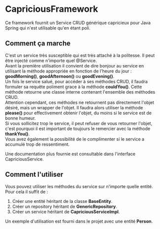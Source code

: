 # CapriciousFramework
Ce framework fournit un Service CRUD générique capricieux pour Java Spring qui n'est utilisable qu'en étant poli.

## Comment ça marche

C'est un service très susceptible qui est très attaché à la politesse. Il peut être injecté comme n'importe quel @Service.  
Avant la première utilisation il convient de dire bonjour au service en utilisant la méthode
appropriée en fonction de l'heure du jour : **goodMorning()**, **goodAfternoon()** ou **goodEvening()**.  
Un fois le service salué, pour accéder à ses méthodes CRUD, il faudra formuler sa requête poliment grace à la
méthode **couldYou()**. Cette méthode retourne une classe interne contenant l'ensemble des méthodes CRUD.  
Attention cependant, ces méthodes ne retournent pas directement l'objet désiré, mais un wrapper de l'objet.
Il faudra alors utiliser la méthode **please()** pour effectivement obtenir l'objet, du moins si le service est de
bonne humeur.  
Si vous sollicitez trop le service, il peut refuser de vous retourner l'objet, c'est pourquoi il est important de
toujours le remercier avec la méthode **thankYou()**.  
Vous avez également la possibilité de le complimenter si le service a accumulé trop de ressentiment.

Une documentation plus fournie est consultable dans l'interface CapriciousService.

## Comment l'utiliser
Vous pouvez utiliser les méthodes du service sur n'importe quelle entité. Pour cela il suffit de :
1. Créer une entité héritant de la classe **BaseEntity**.
2. Créer un repository héritant de **GenericRepository**.
3. Créer un service héritant de **CapriciousServiceImpl**.

Un exemple d'utilisation est fourni dans le projet avec une entité **Person**.
